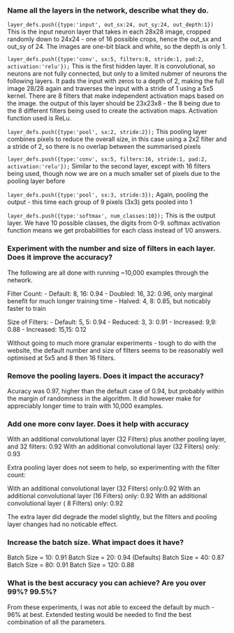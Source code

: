 ### Name all the layers in the network, describe what they do.
`layer_defs.push({type:'input', out_sx:24, out_sy:24, out_depth:1})` 
This is the input neuron layer that takes in each 28x28 image, cropped randomly down to 24x24 - one of 16 possible crops, hence the out_sx and out_sy of 24.  The images are one-bit black and white, so the depth is only 1.

`layer_defs.push({type:'conv', sx:5, filters:8, stride:1, pad:2, activation:'relu'});`
This is the first hidden layer. It is convolutional, so neurons are not fully connected, but only to a limited nubmer of neurons the following layers. It pads the input with zeros to a depth of 2, making the full image 28/28 again and traverses the input with a stride of 1 using a 5x5 kernel. There are 8 filters that make independent activation maps based on the image.  the output of this layer should be 23x23x8 - the 8 being due to the 8 different filters being used to create the activation maps.  Activation function used is ReLu.

`layer_defs.push({type:'pool', sx:2, stride:2});`
This pooling layer combines pixels to reduce the overall size, in this case using a 2x2 filter and a stride of 2, so there is no overlap between the summarised pixels

`layer_defs.push({type:'conv', sx:5, filters:16, stride:1, pad:2, activation:'relu'});`
Similar to the second layer, except with 16 filters being used, though now we are on a much smaller set of pixels due to the pooling layer before

`layer_defs.push({type:'pool', sx:3, stride:3});`
Again, pooling the output - this time each group of 9 pixels (3x3) gets pooled into 1

`layer_defs.push({type:'softmax', num_classes:10});`
This is the output layer.  We have 10 possible classes, the digits from 0-9.  softmax activation function means we get probabilities for each class instead of 1/0 answers.

### Experiment with the number and size of filters in each layer. Does it improve the accuracy?

The following are all done with running ~10,000 examples through the network.

Filter Count:
    - Default: 8, 16: 0.94
    - Doubled: 16, 32: 0.96, only marginal benefit for much longer training time
    - Halved: 4, 8:  0.85, but noticably faster to train

Size of Filters:
    - Default: 5, 5: 0.94
    - Reduced: 3, 3: 0.91
    - Increased: 9,9: 0.88
    - Increased: 15,15: 0.12
    
Without going to much more granular experiments - tough to do with the website, the default number and size of filters seems to be reasonably well optimised at 5x5 and 8 then 16 filters.

### Remove the pooling layers. Does it impact the accuracy?
Acuracy was 0.97, higher than the default case of 0.94, but probably within the margin of randomness in the algorithm. It did however make for appreciably longer time to train with 10,000 examples.

### Add one more conv layer. Does it help with accuracy

With an additional convolutional layer (32 Filters) plus another pooling layer, and 32 filters:  0.92 
With an additional convolutional layer (32 Filters) only:  0.93

Extra pooling layer does not seem to help, so experimenting with the filter count: 

With an additional convolutional layer (32 Filters) only:0.92
With an additional convolutional layer (16 Filters) only: 0.92
With an additional convolutional layer ( 8 Filters) only: 0.92

The extra layer did degrade the model slightly, but the filters and pooling layer changes had no noticable effect.



### Increase the batch size. What impact does it have?

Batch Size = 10: 0.91
Batch Size = 20: 0.94 (Defaults)
Batch Size = 40: 0.87
Batch Size = 80: 0.91
Batch Size = 120: 0.88

### What is the best accuracy you can achieve? Are you over 99%? 99.5%?

From these experiments, I was not able to exceed the default by much - 96% at best.  Extended testing would be needed to find the best combination of all the parameters.